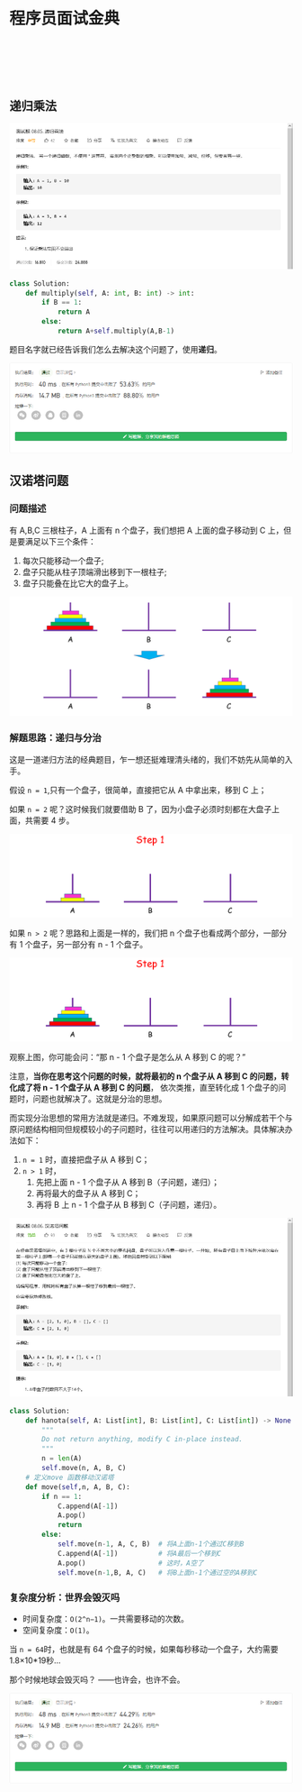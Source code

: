 # 程序员面试金典

## 

![]()

```python

```

![]()

## 递归乘法

![](./images/042.png)

```python
class Solution:
    def multiply(self, A: int, B: int) -> int:
        if B == 1:
            return A
        else:
            return A+self.multiply(A,B-1)
```

题目名字就已经告诉我们怎么去解决这个问题了，使用**递归**。

![](./images/042_.png)

## 汉诺塔问题

### 问题描述

有 A,B,C 三根柱子，A 上面有 n 个盘子，我们想把 A 上面的盘子移动到 C 上，但是要满足以下三个条件：

1. 每次只能移动一个盘子;
2. 盘子只能从柱子顶端滑出移到下一根柱子;
3. 盘子只能叠在比它大的盘子上。

![](images/043_1.png)

### 解题思路：递归与分治

这是一道递归方法的经典题目，乍一想还挺难理清头绪的，我们不妨先从简单的入手。

假设 `n = 1`,只有一个盘子，很简单，直接把它从 A 中拿出来，移到 C 上；

如果 `n = 2` 呢？这时候我们就要借助 B 了，因为小盘子必须时刻都在大盘子上面，共需要 4 步。

![](./images/043_2.gif)

如果 `n > 2` 呢？思路和上面是一样的，我们把 n 个盘子也看成两个部分，一部分有 1 个盘子，另一部分有 n - 1 个盘子。

![](./images/043_3.gif)

观察上图，你可能会问：“那 n - 1 个盘子是怎么从 A 移到 C 的呢？”

注意，**当你在思考这个问题的时候，就将最初的 n 个盘子从 A 移到 C 的问题，转化成了将 n - 1 个盘子从 A 移到 C 的问题**， 依次类推，直至转化成 1 个盘子的问题时，问题也就解决了。这就是分治的思想。

而实现分治思想的常用方法就是递归。不难发现，如果原问题可以分解成若干个与原问题结构相同但规模较小的子问题时，往往可以用递归的方法解决。具体解决办法如下：

1. `n = 1` 时，直接把盘子从 A 移到 C；
2. `n > 1` 时，
   1. 先把上面 n - 1 个盘子从 A 移到 B（子问题，递归）；
   2. 再将最大的盘子从 A 移到 C；
   3. 再将 B 上 n - 1 个盘子从 B 移到 C（子问题，递归）。

![](./images/043.png)

```python
class Solution:
    def hanota(self, A: List[int], B: List[int], C: List[int]) -> None:
        """
        Do not return anything, modify C in-place instead.
        """
        n = len(A)
        self.move(n, A, B, C)
    # 定义move 函数移动汉诺塔
    def move(self,n, A, B, C):
        if n == 1:
            C.append(A[-1])
            A.pop()
            return 
        else:
            self.move(n-1, A, C, B)  # 将A上面n-1个通过C移到B
            C.append(A[-1])          # 将A最后一个移到C
            A.pop()                  # 这时，A空了
            self.move(n-1,B, A, C)   # 将B上面n-1个通过空的A移到C
```

### 复杂度分析：世界会毁灭吗

- 时间复杂度：`O(2^n−1)`。一共需要移动的次数。
- 空间复杂度：`O(1)`。

当 `n = 64`时，也就是有 64 个盘子的时候，如果每秒移动一个盘子，大约需要 1.8×10*19秒...

那个时候地球会毁灭吗？ ——也许会，也许不会。

![](./images/043_.png)

## 

![]()

```python

```

![]()

## 

![]()

```python

```

![]()